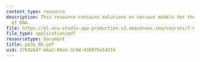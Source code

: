```yaml
---
content_type: resource
description: This resource contains solutions on various models for the structure
  of DNA.
file: https://ol-ocw-studio-app-production.s3.amazonaws.com/courses/7-014-introductory-biology-spring-2005/37b92647b6a294ad3c9d43b975e542fd_ps3s_05.pdf
file_type: application/pdf
resourcetype: Document
title: ps3s_05.pdf
uid: 37b92647-b6a2-94ad-3c9d-43b975e542fd
---
```

